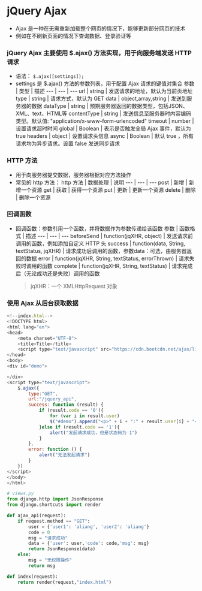 # jQuery Ajax
- Ajax 是一种在无需重新加载整个网页的情况下，能够更新部分网页的技术
- 例如在不刷新页面的情况下查询数据、登录验证等

### jQuery Ajax 主要使用 $.ajax() 方法实现，用于向服务端发送 HTTP 请求
- 语法： `$.ajax([settings]);`
- settings 是 $.ajax() 方法的参数列表，用于配置 Ajax 请求的键值对集合
    参数 | 类型 | 描述
    --- | --- | ---
    url | string | 发送请求的地址，默认为当前页地址
    type | string | 请求方式，默认为 GET
    data | object,array,string | 发送到服务器的数据
    dataType | string | 预期服务器返回的数据类型，包括JSON、XML、text、HTML等
    contentType | string | 发送信息至服务器时内容编码类型。默认值: "application/x-www-form-urlencoded"
    timeout | number | 设置请求超时时间
    global | Boolean | 表示是否触发全局 Ajax 事件，默认为 true
    headers | object | 设置请求头信息
    async | Boolean | 默认 true ，所有请求均为异步请求。设置 false 发送同步请求

### HTTP 方法
- 用于向服务器提交数据，服务器根据对应方法操作
- 常见的 http 方法：
    http 方法 | 数据处理 | 说明
    --- | --- | ---
    post | 新增 | 新增一个资源
    get | 获取 | 获得一个资源
    put | 更新 | 更新一个资源
    delete | 删除 | 删除一个资源

### 回调函数
- 回调函数：参数引用一个函数，并将数据作为参数传递给该函数
    参数 | 函数格式 | 描述
    --- | --- | ---
    beforeSend | function(jqXHR, object) | 发送请求前调用的函数，例如添加自定义 HTTP 头
    success | function(data, String, textStatus, jqXHR) | 请求成功后调用的函数，参数data：可选，由服务器返回的数据
    error | function(jqXHR, String, textStatus, errorThrown) | 请求失败时调用的函数
    complete | function(jqXHR, String, textStatus) | 请求完成后（无论成功还是失败）调用的函数
    > jqXHR：一个 XMLHttpRequest 对象

### 使用 Ajax 从后台获取数据
```js
<!--index.html-->
<!DOCTYPE html>
<html lang="en">
<head>
    <meta charset="UTF-8">
    <title>Title</title>
    <script type="text/javascript" src="https://cdn.bootcdn.net/ajax/libs/jquery/1.12.4/jquery.min.js"></script>
</head>
<body>
<div id="demo">

</div>
<script type="text/javascript">
    $.ajax({
        type:"GET",
        url:"/jquery_api",
        success: function (result) {
            if (result.code == '0'){
                for (var i in result.user)
                $("#demo").append("<p>" + i + ":" + result.user[i] + "</p>")
            }else if (result.code == '1'){
                alert("发起请求成功，但是状态码为 1")
            }
        },
        error: function () {
            alert("无法发起请求")
        }
    })
</script>
</body>
</html>
```
```python
# views.py
from django.http import JsonResponse
from django.shortcuts import render

def ajax_api(request):
    if request.method == "GET":
        user = {'user1': 'aliang', 'user2': 'aliang'}
        code = 0
        msg = "请求成功"
        data = {'user': user,'code': code,'msg': msg}
        return JsonResponse(data)
    else:
        msg = "无权限操作"
        return msg

def index(request):
    return render(request,"index.html")
```